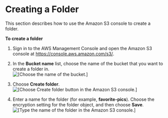 # Creating a Folder<a name="create-folder"></a>

This section describes how to use the Amazon S3 console to create a folder\.

**To create a folder**

1. Sign in to the AWS Management Console and open the Amazon S3 console at [https://console\.aws\.amazon\.com/s3/](https://console.aws.amazon.com/s3/)\.

1. In the **Bucket name** list, choose the name of the bucket that you want to create a folder in\.  
![\[Choose the name of the bucket.\]](http://docs.aws.amazon.com/AmazonS3/latest/user-guide/images/choose-bucket-name.png)

1. Choose **Create folder**\.  
![\[Choose Create folder button in the Amazon S3 console.\]](http://docs.aws.amazon.com/AmazonS3/latest/user-guide/images/create-folder.png)

1. Enter a name for the folder \(for example, **favorite\-pics**\)\. Choose the encryption setting for the folder object, and then choose **Save**\.  
![\[Type the name of the folder in the Amazon S3 console.\]](http://docs.aws.amazon.com/AmazonS3/latest/user-guide/images/type-folder-name.png)
